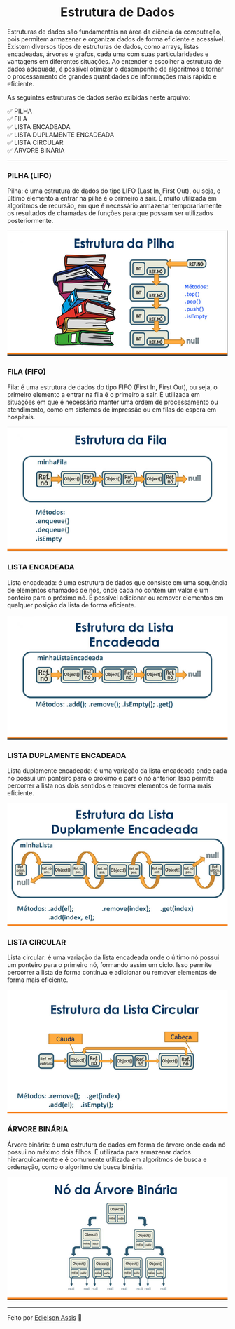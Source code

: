 <h1 align="center"> Estrutura de Dados </h1>

Estruturas de dados são fundamentais na área da ciência da computação, pois permitem armazenar e organizar dados de forma eficiente e acessível. 
Existem diversos tipos de estruturas de dados, como arrays, listas encadeadas, árvores e grafos, cada uma com suas particularidades e vantagens em diferentes situações. 
Ao entender e escolher a estrutura de dados adequada, é possível otimizar o desempenho de algoritmos e tornar o processamento de grandes quantidades de informações mais rápido e eficiente.

As seguintes estruturas de dados serão exibidas neste arquivo: 

<p>
✅ PILHA <br>
✅ FILA <br>
✅ LISTA ENCADEADA <br> 
✅ LISTA DUPLAMENTE ENCADEADA <br>
✅ LISTA CIRCULAR <br>
✅ ÁRVORE BINÁRIA <br>
</p>

----


### PILHA (LIFO)

Pilha: é uma estrutura de dados do tipo LIFO (Last In, First Out), ou seja, o último elemento a entrar na pilha é o primeiro a sair. 
É muito utilizada em algoritmos de recursão, em que é necessário armazenar temporariamente os resultados de chamadas de funções para que possam ser utilizados posteriormente.

![Estrutura em Pilha](./assets/pilha.jpg)
	
### FILA (FIFO)

Fila: é uma estrutura de dados do tipo FIFO (First In, First Out), ou seja, o primeiro elemento a entrar na fila é o primeiro a sair. 
É utilizada em situações em que é necessário manter uma ordem de processamento ou atendimento, como em sistemas de impressão ou em filas de espera em hospitais.

![Estrutura em Fila](./assets/fila.jpg)
	
### LISTA ENCADEADA

Lista encadeada: é uma estrutura de dados que consiste em uma sequência de elementos chamados de nós, onde cada nó contém um valor e um ponteiro para o próximo nó. 
É possível adicionar ou remover elementos em qualquer posição da lista de forma eficiente.

![Lista Encadeada](./assets/lista-encadeada.jpg)
	
### LISTA DUPLAMENTE ENCADEADA

Lista duplamente encadeada: é uma variação da lista encadeada onde cada nó possui um ponteiro para o próximo e para o nó anterior. Isso permite percorrer a lista nos dois sentidos e remover elementos de forma mais eficiente.

![Lista Duplamente Encadeada](./assets/lista-duplamente-encadeada.jpg)

### LISTA CIRCULAR

Lista circular: é uma variação da lista encadeada onde o último nó possui um ponteiro para o primeiro nó, formando assim um ciclo. Isso permite percorrer a lista de forma contínua e adicionar ou remover elementos de forma mais eficiente.

![Lista Circular](./assets/lista-circular.jpg)

### ÁRVORE BINÁRIA

Árvore binária: é uma estrutura de dados em forma de árvore onde cada nó possui no máximo dois filhos. É utilizada para armazenar dados hierarquicamente e é comumente utilizada em algoritmos de busca e ordenação, como o algoritmo de busca binária. 

![Arvore Binaria](./assets/arvore-binaria.jpg)

----

Feito por [Edielson Assis](https://www.linkedin.com/in/edielson-assis) :wave:
